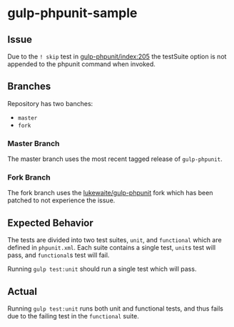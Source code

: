 # gulp-phpunit-sample

## Issue
Due to the `! skip` test in [gulp-phpunit/index:205](https://github.com/mikeerickson/gulp-phpunit/blob/master/index.js#L205)
the testSuite option is not appended to the phpunit command when invoked.

## Branches
Repository has two banches:
* `master`
* `fork`

### Master Branch
The master branch uses the most recent tagged release of `gulp-phpunit`.

### Fork Branch
The fork branch uses the [lukewaite/gulp-phpunit](https://github.com/lukewaite/gulp-phpunit) fork which has been
patched to not experience the issue.

## Expected Behavior

The tests are divided into two test suites, `unit`, and `functional` which are defined in `phpunit.xml`.
Each suite contains a single test, `unit`s test will pass, and `functional`s test will fail.

Running `gulp test:unit` should run a single test which will pass.

## Actual

Running `gulp test:unit` runs both unit and functional tests, and thus fails due to the failing test in the
`functional` suite.


